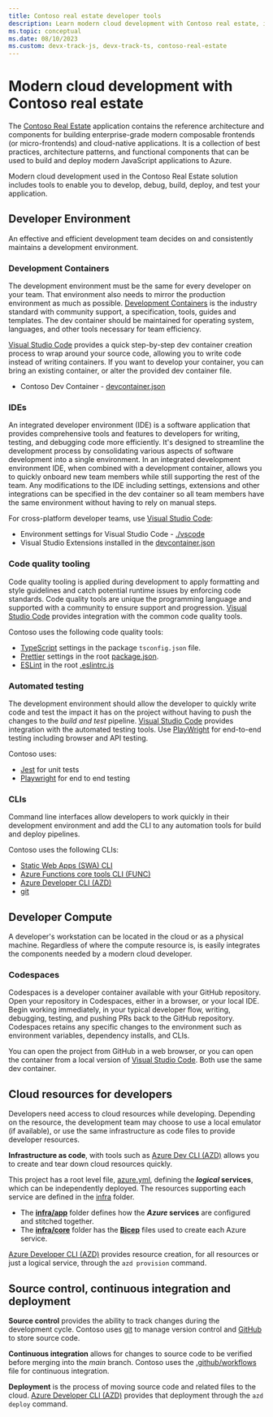 ```yaml
---
title: Contoso real estate developer tools
description: Learn modern cloud development with Contoso real estate, including tools to enable you to develop, debug, build, deploy, and test your application.
ms.topic: conceptual
ms.date: 08/10/2023
ms.custom: devx-track-js, devx-track-ts, contoso-real-estate
---
```


# Modern cloud development with Contoso real estate

The [Contoso Real Estate](https://github.com/Azure-Samples/contoso-real-estate) application contains the reference architecture and components for building enterprise-grade modern composable frontends (or micro-frontends) and cloud-native applications. It is a collection of best practices, architecture patterns, and functional components that can be used to build and deploy modern JavaScript applications to Azure.

Modern cloud development used in the Contoso Real Estate solution includes tools to enable you to develop, debug, build, deploy, and test your application. 

## Developer Environment

An effective and efficient development team decides on and consistently maintains a development environment. 

### Development Containers

The development environment must be the same for every developer on your team. That environment also needs to mirror the production environment as much as possible. [Development Containers](https://containers.dev/) is the industry standard with community support, a specification, tools, guides and templates. The dev container should be maintained for operating system, languages, and other tools necessary for team efficiency.

[Visual Studio Code](https://code.visualstudio.com/docs/devcontainers/containers) provides a quick step-by-step dev container creation process to wrap around your source code, allowing you to write code instead of writing containers. If you want to develop your container, you can bring an existing container, or alter the provided dev container file.

* Contoso Dev Container - [devcontainer.json](https://github.com/Azure-Samples/contoso-real-estate/blob/main/.devcontainer/devcontainer.json)

### IDEs

An integrated developer environment (IDE) is a software application that provides comprehensive tools and features to developers for writing, testing, and debugging code more efficiently. It's designed to streamline the development process by consolidating various aspects of software development into a single environment. In an integrated development environment IDE, when combined with a development container, allows you to quickly onboard new team members while still supporting the rest of the team. Any modifications to the IDE including settings, extensions and other integrations can be specified in the dev container so all team members have the same environment without having to rely on manual steps. 

For cross-platform developer teams, use [Visual Studio Code](https://code.visualstudio.com/):

* Environment settings for Visual Studio Code - [./vscode](https://github.com/Azure-Samples/contoso-real-estate/tree/main/.vscode)
* Visual Studio Extensions installed in the [devcontainer.json](https://github.com/Azure-Samples/contoso-real-estate/blob/main/.devcontainer/devcontainer.json)

### Code quality tooling

Code quality tooling is applied during development to apply formatting and style guidelines and catch potential runtime issues by enforcing code standards. Code quality tools are unique the programming language and supported with a community to ensure support and progression. [Visual Studio Code](https://code.visualstudio.com/) provides integration with the common code quality tools.

Contoso uses the following code quality tools:

* [TypeScript](https://www.typescriptlang.org/) settings in the package `tsconfig.json` file.
* [Prettier](https://prettier.io/) settings in the root [package.json](https://github.com/Azure-Samples/contoso-real-estate/blob/main/package.json).
* [ESLint](https://eslint.org/) in the root [.eslintrc.js](https://github.com/Azure-Samples/contoso-real-estate/blob/main/.eslintrc.js)

### Automated testing

The development environment should allow the developer to quickly write code and test the impact it has on the project without having to push the changes to the _build and test_ pipeline. [Visual Studio Code](https://code.visualstudio.com/) provides integration with the automated testing tools. Use [PlayWright](https://playwright.dev/docs/intro) for end-to-end testing including browser and API testing.

Contoso uses:

* [Jest](https://jestjs.io/) for unit tests
* [Playwright](https://playwright.dev/docs/intro) for end to end testing

### CLIs

Command line interfaces allow developers to work quickly in their development environment and add the CLI to any automation tools for build and deploy pipelines. 

Contoso uses the following CLIs:

* [Static Web Apps (SWA) CLI](https://github.com/Azure/static-web-apps-cli)
* [Azure Functions core tools CLI (FUNC)](https://github.com/Azure/azure-functions-core-tools)
* [Azure Developer CLI (AZD)](https://github.com/Azure/azure-dev)
* [git](https://git-scm.com/downloads)

## Developer Compute

A developer's workstation can be located in the cloud or as a physical machine. Regardless of where the compute resource is, is easily integrates the components needed by a modern cloud developer.

### Codespaces

Codespaces is a developer container available with your GitHub repository. Open your repository in Codespaces, either in a browser, or your local IDE. Begin working immediately, in your typical developer flow, writing, debugging, testing, and pushing PRs back to the GitHub repository. Codespaces retains any specific changes to the environment such as environment variables, dependency installs, and CLIs. 

You can open the project from GitHub in a web browser, or you can open the container from a local version of [Visual Studio Code](https://code.visualstudio.com/). Both use the same dev container. 

## Cloud resources for developers

Developers need access to cloud resources while developing. Depending on the resource, the development team may choose to use a local emulator (if available), or use the same infrastructure as code files to provide developer resources. 

**Infrastructure as code**, with tools such as [Azure Dev CLI (AZD)](/azure/developer/azure-developer-cli/overview) allows you to create and tear down cloud resources quickly. 

This project has a root level file, [azure.yml](https://github.com/Azure-Samples/contoso-real-estate/blob/main/azure.yaml), defining the **_logical_ services**, which can be independently deployed. The resources supporting each service are defined in the [infra](https://github.com/Azure-Samples/contoso-real-estate/tree/main/infra) folder. 

* The [**infra/app**](https://github.com/Azure-Samples/contoso-real-estate/tree/main/infra/app) folder defines how the **_Azure_ services** are configured and stitched together.
* The [**infra/core**](https://github.com/Azure-Samples/contoso-real-estate/tree/main/infra/core) folder has the [**Bicep**](/azure/azure-resource-manager/bicep/) files used to create each Azure service.

[Azure Developer CLI (AZD)](https://github.com/Azure/azure-dev) provides resource creation, for all resources or just a logical service, through the `azd provision` command.

## Source control, continuous integration and deployment

**Source control** provides the ability to track changes during the development cycle. Contoso uses [git](https://git-scm.com/downloads) to manage version control and [GitHub](https://github.com/Azure-Samples/contoso-real-estate) to store source code.

**Continuous integration** allows for changes to source code to be verified before merging into the _main_ branch. Contoso uses the [.github/workflows](https://github.com/Azure-Samples/contoso-real-estate/tree/main/.github/workflows) file for continuous integration.

**Deployment** is the process of moving source code and related files to the cloud. [Azure Developer CLI (AZD)](https://github.com/Azure/azure-dev) provides that deployment through the `azd deploy` command.
